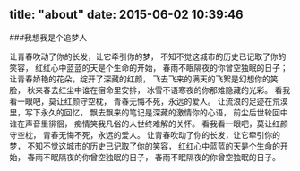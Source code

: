 title: "about"
date: 2015-06-02 10:39:46
---
###我想我是个追梦人

让青春吹动了你的长发，让它牵引你的梦，
不知不觉这城市的历史已记取了你的笑容，
红红心中蓝蓝的天是个生命的开始，
春雨不眠隔夜的你曾空独眠的日子；
让青春娇艳的花朵，绽开了深藏的红颜，
飞去飞来的满天的飞絮是幻想你的笑脸，
秋来春去红尘中谁在宿命里安排，
冰雪不语寒夜的你那难隐藏的光彩。
看我看一眼吧，莫让红颜守空枕，
青春无悔不死，永远的爱人。
让流浪的足迹在荒漠里，写下永久的回忆，
飘去飘来的笔记是深藏的激情你的心语，
前尘后世轮回中谁在声音里徘徊，
痴情笑我凡俗的人世终难解的关怀。
看我看一眼吧，莫让红颜守空枕，
青春无悔不死，永远的爱人。
让青春吹动了你的长发，让它牵引你的梦，
不知不觉这城市的历史已记取了你的笑容，
红红心中蓝蓝的天是个生命的开始，
春雨不眠隔夜的你曾空独眠的日子，
春雨不眠隔夜的你曾空独眠的日子。